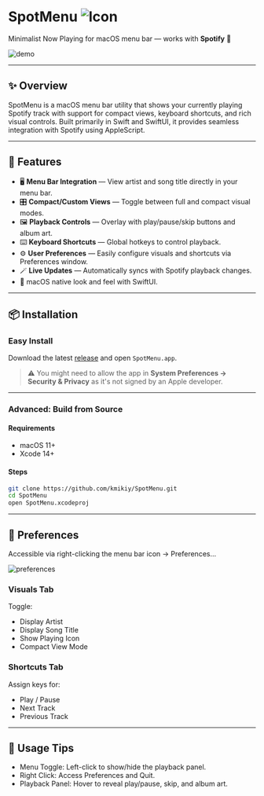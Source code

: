 # SpotMenu ![Icon](https://github.com/user-attachments/assets/704ed30e-3995-4bf0-b33d-07e0291bc027)

Minimalist Now Playing for macOS menu bar — works with **Spotify** 🎵

![demo](https://github.com/user-attachments/assets/4b6b8e15-7180-44f1-abf7-796566a02fbb)

---

## ✨ Overview

SpotMenu is a macOS menu bar utility that shows your currently playing Spotify track with support for compact views, keyboard shortcuts, and rich visual controls. Built primarily in Swift and SwiftUI, it provides seamless integration with Spotify using AppleScript.

---

## 🔧 Features

- 🖥️ **Menu Bar Integration** — View artist and song title directly in your menu bar.
- 🎛️ **Compact/Custom Views** — Toggle between full and compact visual modes.
- 🖼️ **Playback Controls** — Overlay with play/pause/skip buttons and album art.
- ⌨️ **Keyboard Shortcuts** — Global hotkeys to control playback.
- ⚙️ **User Preferences** — Easily configure visuals and shortcuts via Preferences window.
- 🪄 **Live Updates** — Automatically syncs with Spotify playback changes.
- 🍎 macOS native look and feel with SwiftUI.

---

## 📦 Installation

### Easy Install

Download the latest [release](https://github.com/kmikiy/SpotMenu/releases) and open `SpotMenu.app`.

> ⚠️ You might need to allow the app in **System Preferences → Security & Privacy** as it's not signed by an Apple developer.

---

### Advanced: Build from Source

#### Requirements

- macOS 11+
- Xcode 14+

#### Steps

```bash
git clone https://github.com/kmikiy/SpotMenu.git
cd SpotMenu
open SpotMenu.xcodeproj
```

---

## 🎨 Preferences

Accessible via right-clicking the menu bar icon → Preferences…

![preferences](https://github.com/user-attachments/assets/bfa41f55-5eb2-4a89-998b-f4726927dd2c)

### Visuals Tab

Toggle:

- Display Artist
- Display Song Title
- Show Playing Icon
- Compact View Mode

### Shortcuts Tab

Assign keys for:

- Play / Pause
- Next Track
- Previous Track

---

## 🧠 Usage Tips

- Menu Toggle: Left-click to show/hide the playback panel.
- Right Click: Access Preferences and Quit.
- Playback Panel: Hover to reveal play/pause, skip, and album art.
